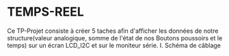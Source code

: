 # TEMPS-REEL
Ce TP-Projet consiste à créer 5 taches afin d'afficher les données de notre structure(valeur analogique, somme de l'état de nos Boutons poussoirs et le temps) sur un écran LCD_I2C et sur le moniteur série. I. Schéma de câblage  

